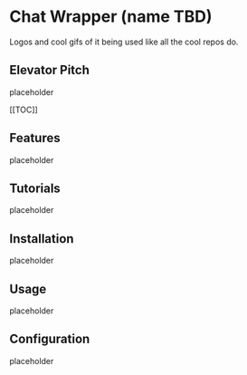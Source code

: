 # Chat Wrapper (name TBD)

Logos and cool gifs of it being used like all the cool repos do.

## Elevator Pitch

placeholder

[[TOC]]

## Features

placeholder

## Tutorials

placeholder

## Installation

placeholder

## Usage

placeholder

## Configuration

placeholder
